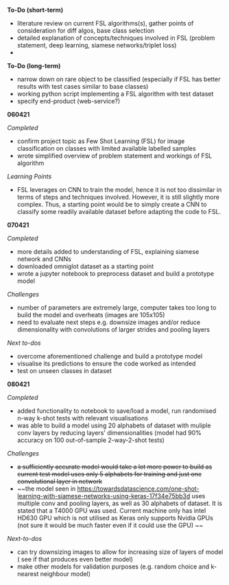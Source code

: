 **To-Do (short-term)**
- literature review on current FSL algorithms(s), gather points of consideration for diff algos, base class selection
- detailed explanation of concepts/techniques involved in FSL (problem statement, deep learning, siamese networks/triplet loss)
- 

**To-Do (long-term)**
- narrow down on rare object to be classified (especially if FSL has better results with test cases similar to base classes)
- working python script implementing a FSL algorithm with test dataset
- specify end-product (web-service?)


**060421**

*Completed*
- confirm project topic as Few Shot Learning (FSL) for image classification on classes with limited available labelled samples 
- wrote simplified overview of problem statement and workings of FSL algorithm


*Learning Points*
- FSL leverages on CNN to train the model, hence it is not too dissimilar in terms of steps and techniques involved. However, it is still slightly more complex. Thus, a starting point would be to simply create a CNN to classify some readily available dataset before adapting the code to FSL.

**070421**

*Completed*
- more details added to understanding of FSL, explaining siamese network and CNNs
- downloaded omniglot dataset as a starting point
- wrote a jupyter notebook to preprocess dataset and build a prototype model


*Challenges*
- number of parameters are extremely large, computer takes too long to build the model and overheats (images are 105x105)
- need to evaluate next steps e.g. downsize images and/or reduce dimensionality with convolutions of larger strides and pooling layers

*Next to-dos*
- overcome aforementioned challenge and build a prototype model
- visualise its predictions to ensure the code worked as intended
- test on unseen classes in dataset

**080421**

*Completed*
- added functionality to notebook to save/load a model, run randomised n-way k-shot tests with relevant visualisations
- was able to build a model using 20 alphabets of dataset with muliple conv layers by reducing layers' dimensionalities (model had 90% accuracy on 100 out-of-sample 2-way-2-shot tests)

*Challenges*

- ~~a sufficiently accurate model would take a lot more power to build as current test model uses only 5 alphabets for training and just one convolutional layer in network~~
- ~~the model seen in https://towardsdatascience.com/one-shot-learning-with-siamese-networks-using-keras-17f34e75bb3d uses multiple conv and pooling layers, as well as 30 alphabets of dataset. It is stated that a T4000 GPU was used. Current machine only has intel HD630 GPU which is not utilised as Keras only supports Nvidia GPUs (not sure it would be much faster even if it could use the GPU) ~~

*Next-to-dos*
- can try downsizing images to allow for increasing size of layers of model ( see if that produces even better model)
- make other models for validation purposes (e.g. random choice and k-nearest neighbour model)
